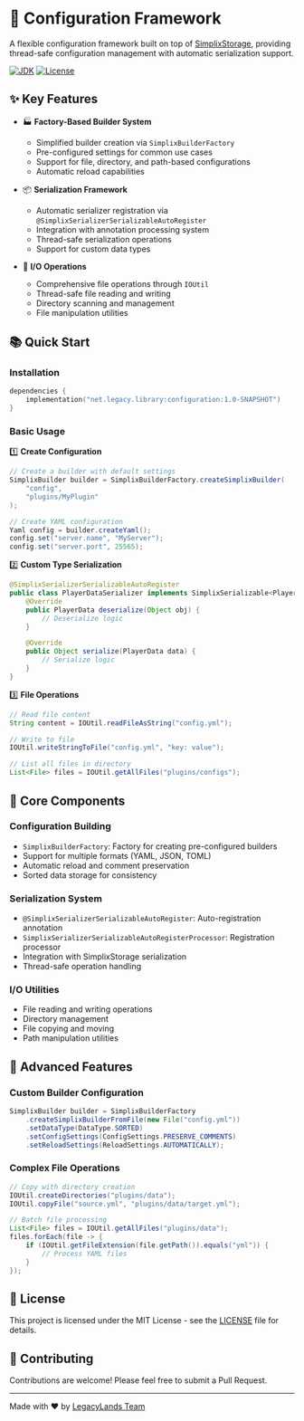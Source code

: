 # 🔧 Configuration Framework

A flexible configuration framework built on top of [SimplixStorage](https://github.com/Simplix-Softworks/SimplixStorage), providing thread-safe configuration management with automatic serialization support.

[![JDK](https://img.shields.io/badge/JDK-17%2B-blue.svg)](https://www.oracle.com/java/technologies/javase/jdk17-archive-downloads.html)
[![License](https://img.shields.io/badge/license-MIT-green.svg)](../LICENSE)

## ✨ Key Features

- 🏭 **Factory-Based Builder System**
  - Simplified builder creation via `SimplixBuilderFactory`
  - Pre-configured settings for common use cases
  - Support for file, directory, and path-based configurations
  - Automatic reload capabilities

- 📦 **Serialization Framework**
  - Automatic serializer registration via `@SimplixSerializerSerializableAutoRegister`
  - Integration with annotation processing system
  - Thread-safe serialization operations
  - Support for custom data types

- 🔄 **I/O Operations**
  - Comprehensive file operations through `IOUtil`
  - Thread-safe file reading and writing
  - Directory scanning and management
  - File manipulation utilities

## 📚 Quick Start

### Installation

```kotlin
dependencies {
    implementation("net.legacy.library:configuration:1.0-SNAPSHOT")
}
```

### Basic Usage

1️⃣ **Create Configuration**
```java
// Create a builder with default settings
SimplixBuilder builder = SimplixBuilderFactory.createSimplixBuilder(
    "config",
    "plugins/MyPlugin"
);

// Create YAML configuration
Yaml config = builder.createYaml();
config.set("server.name", "MyServer");
config.set("server.port", 25565);
```

2️⃣ **Custom Type Serialization**
```java
@SimplixSerializerSerializableAutoRegister
public class PlayerDataSerializer implements SimplixSerializable<PlayerData> {
    @Override
    public PlayerData deserialize(Object obj) {
        // Deserialize logic
    }

    @Override
    public Object serialize(PlayerData data) {
        // Serialize logic
    }
}
```

3️⃣ **File Operations**
```java
// Read file content
String content = IOUtil.readFileAsString("config.yml");

// Write to file
IOUtil.writeStringToFile("config.yml", "key: value");

// List all files in directory
List<File> files = IOUtil.getAllFiles("plugins/configs");
```

## 🔧 Core Components

### Configuration Building
- `SimplixBuilderFactory`: Factory for creating pre-configured builders
- Support for multiple formats (YAML, JSON, TOML)
- Automatic reload and comment preservation
- Sorted data storage for consistency

### Serialization System
- `@SimplixSerializerSerializableAutoRegister`: Auto-registration annotation
- `SimplixSerializerSerializableAutoRegisterProcessor`: Registration processor
- Integration with SimplixStorage serialization
- Thread-safe operation handling

### I/O Utilities
- File reading and writing operations
- Directory management
- File copying and moving
- Path manipulation utilities

## 🎯 Advanced Features

### Custom Builder Configuration
```java
SimplixBuilder builder = SimplixBuilderFactory
    .createSimplixBuilderFromFile(new File("config.yml"))
    .setDataType(DataType.SORTED)
    .setConfigSettings(ConfigSettings.PRESERVE_COMMENTS)
    .setReloadSettings(ReloadSettings.AUTOMATICALLY);
```

### Complex File Operations
```java
// Copy with directory creation
IOUtil.createDirectories("plugins/data");
IOUtil.copyFile("source.yml", "plugins/data/target.yml");

// Batch file processing
List<File> files = IOUtil.getAllFiles("plugins/data");
files.forEach(file -> {
    if (IOUtil.getFileExtension(file.getPath()).equals("yml")) {
        // Process YAML files
    }
});
```

## 📄 License

This project is licensed under the MIT License - see the [LICENSE](../LICENSE) file for details.

## 🤝 Contributing

Contributions are welcome! Please feel free to submit a Pull Request.

---

Made with ❤️ by [LegacyLands Team](https://github.com/LegacyLands)

